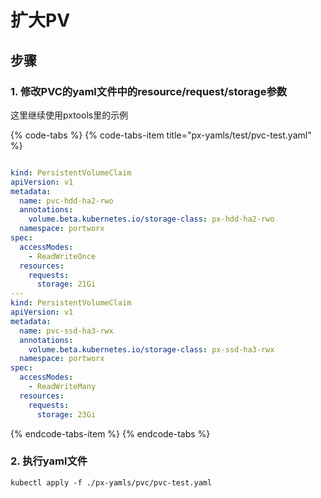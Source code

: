 # 扩大PV

## 步骤

### 1. 修改PVC的yaml文件中的resource/request/storage参数

这里继续使用pxtools里的示例

{% code-tabs %}
{% code-tabs-item title="px-yamls/test/pvc-test.yaml" %}
```yaml

kind: PersistentVolumeClaim
apiVersion: v1
metadata:
  name: pvc-hdd-ha2-rwo
  annotations:
    volume.beta.kubernetes.io/storage-class: px-hdd-ha2-rwo
  namespace: portworx
spec:
  accessModes:
    - ReadWriteOnce
  resources:
    requests:
      storage: 21Gi
---
kind: PersistentVolumeClaim
apiVersion: v1
metadata:
  name: pvc-ssd-ha3-rwx
  annotations:
    volume.beta.kubernetes.io/storage-class: px-ssd-ha3-rwx
  namespace: portworx
spec:
  accessModes:
    - ReadWriteMany
  resources:
    requests:
      storage: 23Gi
```
{% endcode-tabs-item %}
{% endcode-tabs %}

### 2. 执行yaml文件

```text
kubectl apply -f ./px-yamls/pvc/pvc-test.yaml
```

